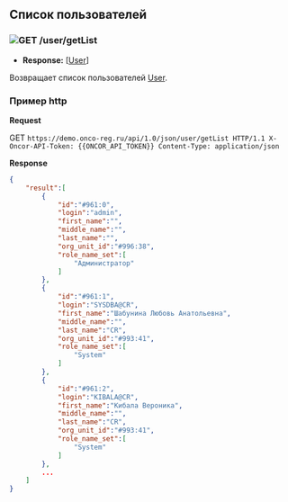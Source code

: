 ## Список пользователей

### ![GET](../../../../img/get.png) /user/getList
* **Response:** [[User](../../../../types/types.md#com.siams.med.api.User)]

Возвращает список пользователей [User](../../../../types/types.md#com.siams.med.api.User).



### Пример http
**Request** 
 
GET `https://demo.onco-reg.ru/api/1.0/json/user/getList HTTP/1.1
X-Oncor-API-Token: {{ONCOR_API_TOKEN}}
Content-Type: application/json`

**Response**

```json
{
    "result":[
        {
            "id":"#961:0",
            "login":"admin",
            "first_name":"",
            "middle_name":"",
            "last_name":"",
            "org_unit_id":"#996:38",
            "role_name_set":[
                "Администратор"
            ]
        },
        {
            "id":"#961:1",
            "login":"SYSDBA@CR",
            "first_name":"Шабунина Любовь Анатольевна",
            "middle_name":"",
            "last_name":"CR",
            "org_unit_id":"#993:41",
            "role_name_set":[
                "System"
            ]
        },
        {
            "id":"#961:2",
            "login":"KIBALA@CR",
            "first_name":"Кибала Вероника",
            "middle_name":"",
            "last_name":"CR",
            "org_unit_id":"#993:41",
            "role_name_set":[
                "System"
            ]
        },
        ...
    ]
}
```